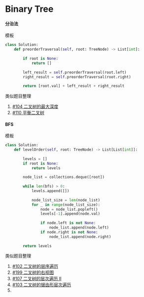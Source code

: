 # Binary Tree

#### 分治法

模板

```python
class Solution:
    def preorderTraversal(self, root: TreeNode) -> List[int]:
        
        if root is None:
            return []
        
        left_result = self.preorderTraversal(root.left)
        right_result = self.preorderTraversal(root.right)
        
        return [root.val] + left_result + right_result
```

类似题目整理

1. [#104 二叉树的最大深度](https://leetcode-cn.com/problems/maximum-depth-of-binary-tree/)
2. [ #110 平衡二叉树](https://leetcode-cn.com/problems/balanced-binary-tree/)





#### BFS

模板

```python
class Solution:
    def levelOrder(self, root: TreeNode) -> List[List[int]]:
        
        levels = []
        if root is None:
            return levels
        
        node_list = collections.deque([root])
        
        while len(bfs) > 0:
            levels.append([])
            
            node_list_size = len(node_list)
            for _ in range(node_list_size):
                node = node_list.popleft()
                levels[-1].append(node.val)
                
                if node.left is not None:
                    node_list.append(node.left)
                if node.right is not None:
                    node_list.append(node.right)
        
        return levels
```

类似题目整理

1. [#102 二叉树的层序遍历](https://leetcode-cn.com/problems/binary-tree-level-order-traversal/)
2. [ #199 二叉树的右视图](https://leetcode-cn.com/problems/binary-tree-right-side-view/)
3. [#107 二叉树的层次遍历 II](https://leetcode-cn.com/problems/binary-tree-level-order-traversal-ii/)
4. [#103 二叉树的锯齿形层次遍历](https://leetcode-cn.com/problems/binary-tree-zigzag-level-order-traversal/)
5. 